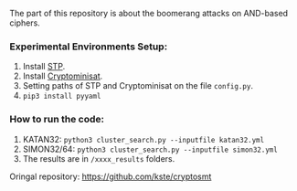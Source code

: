The part of this repository is about the boomerang attacks on AND-based ciphers.

### Experimental Environments Setup:

1. Install [STP](https://github.com/stp/stp).
2. Install [Cryptominisat](https://github.com/msoos/cryptominisat/).
3. Setting paths of STP and Cryptominisat on the  file ```config.py```.
4. ```pip3 install pyyaml```

### How to run the code:

1. KATAN32: ```python3 cluster_search.py --inputfile katan32.yml```
2. SIMON32/64: ```python3 cluster_search.py --inputfile simon32.yml```
3. The results are in ```/xxxx_results``` folders.


Oringal repository: https://github.com/kste/cryptosmt